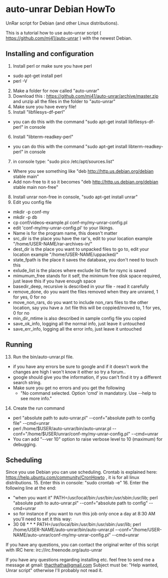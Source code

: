 auto-unrar Debian HowTo
=======================

UnRar script for Debian (and other Linux distributions).

This is a tutorial how to use auto-unrar script ( https://github.com/mj41/auto-unrar ) with the newest Debian.

Installing and configuration
----------------------------

1. Install perl or make sure you have perl
 - sudo apt-get install perl
 - perl -V
2. Make a folder for now called "auto-unrar"
3. Download this : https://github.com/mj41/auto-unrar/archive/master.zip and unzip all the files in the folder to "auto-unrar"
4. Make sure you have every file!
5. Install "libfilesys-df-perl"
  - you can do this with the command "sudo apt-get install libfilesys-df-perl" in console
6. Install "libterm-readkey-perl"
  - you can do this with the command "sudo apt-get install libterm-readkey-perl" in console
7. in console type: "sudo pico /etc/apt/sources.list"
  - Where you see something like "deb http://http.us.debian.org/debian stable main"
  - Add non-free to it so it becomes "deb http://http.us.debian.org/debian stable main non-free"
8. Install unrar non-free in console, "sudo apt-get install unrar"
9. Edit you config file
  - mkdir -p conf-my
  - mkdir -p db
  - cp conf/videos-example.pl conf-my/my-unrar-config.pl
  - edit 'conf-my/my-unrar-config.pl' to your likings.
  - Name is for the program name, this doesn't matter
  - src_dir is the place you have the rar's, edit to your location example "/home/USER-NAME/rar-archives-in/"
  - dest_dir is the place you want to unpacked files to go to, edit your location example "/home/USER-NAME/uppacked/"
  - state_fpath is the place it saves the database, you don't need to touch this
  - exlude_list is the places where exclude list file for rsync is saved
  - mimumum_free stands for it self, the minimum free disk space required, just leave this if you have enough space
  - basedir_deep, recursive is described in your file - read it carefully
  - remove_done, do you want the files removed when they are unrared, 1 for yes, 0 for no
  - move_non_rars, do you want to include non_rars files to the other location, say you have a .txt file this will be coppied/moved to, 1 for yes, 0 for no
  - min_dir_mtime is also described in sample config file you copied
  - save_ok_info, logging all the normal info, just leave it untouched
  - save_err_info, logging all the error info, just leave it untouched

Running
-------

13. Run the bin/auto-unrar.pl file.
  - if you have any errors be sure to google and if it doesn't work the changes are high I won't know it either so try a forum..
  - google should give you the information, if you can't find it try a different search string.
  - Make sure you get no errors and you get the following
    - "No command selected. Option 'cmd' in mandatory. Use --help to see more info."
14. Create the run command
  - perl "absolute path to auto-unrar.pl" --conf="absolute path to config file" --cmd=unrar
  - perl /home/$USER/auto-unrar/bin/auto-unrar.pl --conf="/home/$USER/unrar/conf-my/my-unrar-config.pl" --cmd=unrar
  - You can add "--ver 10" option to raise verbose level to 10 (maximum) for debugging.

Scheduling
----------

Since you use Debian you can use scheduling.
Crontab is explained here: https://help.ubuntu.com/community/CronHowto , it is for all linux distributions.
15. Enter this in console: "sudo crontab -e"
16. Enter the following line at the end:
   - "when you want it" PATH=/usr/local/bin:/usr/bin:/usr/sbin:/usr/lib; perl "absolute path to auto-unrar.pl" --conf="absolute path to config" --cmd=unrar
   - so for instance if you want to run this job only once a day at 8:30 AM you'll need to set it this way:
   - 30 08 * * * PATH=/usr/local/bin:/usr/bin:/usr/sbin:/usr/lib; perl /home/USER-NAME/auto-unrar/bin/auto-unrar.pl --conf="/home/USER-NAME/auto-unrar/conf-my/my-unrar-config.pl" --cmd=unrar

If you have any questions, you can contact the original writer of this script with IRC here:
irc://irc.freenode.org/auto-unrar

If you have any questions regarding installing etc. feel free to send me a message at gmail:
thacthatha@gmail.com
Subject must be: "Help wanted, Unrar script" otherwise I'll probably not read it.

